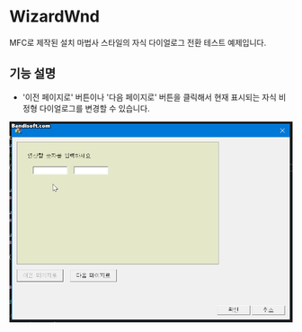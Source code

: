 # WizardWnd

MFC로 제작된 설치 마법사 스타일의 자식 다이얼로그 전환 테스트 예제입니다.

## 기능 설명

* '이전 페이지로' 버튼이나 '다음 페이지로' 버튼을 클릭해서 현재 표시되는 자식 비정형 다이얼로그를 변경할 수 있습니다.

![WizardWndDemo](https://raw.githubusercontent.com/toxync/WizardWnd/master/WizardWndTest/demo_images/wizard_wnd_demo.gif)
